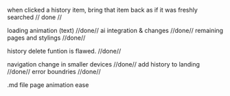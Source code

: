 when clicked a history item, bring that item back as if it was freshly searched // done //

loading animation (text) //done//
ai integration & changes //done//
remaining pages and stylings //done//

history delete funtion is flawed. //done//

navigation change in smaller devices //done//
add history to landing //done//
error boundries //done//

.md file
page animation ease